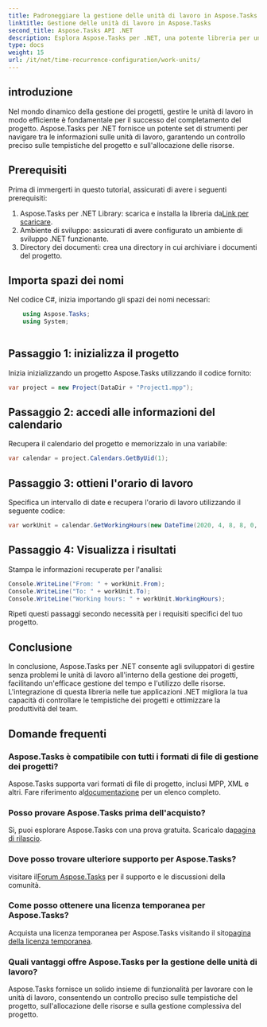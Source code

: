 ```yaml
---
title: Padroneggiare la gestione delle unità di lavoro in Aspose.Tasks
linktitle: Gestione delle unità di lavoro in Aspose.Tasks
second_title: Aspose.Tasks API .NET
description: Esplora Aspose.Tasks per .NET, una potente libreria per una gestione efficiente dei progetti. Gestisci le unità di lavoro con precisione per un utilizzo ottimale delle risorse.
type: docs
weight: 15
url: /it/net/time-recurrence-configuration/work-units/
---
```

## introduzione
Nel mondo dinamico della gestione dei progetti, gestire le unità di lavoro in modo efficiente è fondamentale per il successo del completamento del progetto. Aspose.Tasks per .NET fornisce un potente set di strumenti per navigare tra le informazioni sulle unità di lavoro, garantendo un controllo preciso sulle tempistiche del progetto e sull'allocazione delle risorse.
## Prerequisiti
Prima di immergerti in questo tutorial, assicurati di avere i seguenti prerequisiti:
1.  Aspose.Tasks per .NET Library: scarica e installa la libreria da[Link per scaricare](https://releases.aspose.com/tasks/net/).
2. Ambiente di sviluppo: assicurati di avere configurato un ambiente di sviluppo .NET funzionante.
3. Directory dei documenti: crea una directory in cui archiviare i documenti del progetto.
## Importa spazi dei nomi
Nel codice C#, inizia importando gli spazi dei nomi necessari:
```csharp
    using Aspose.Tasks;
    using System;
    
```
## Passaggio 1: inizializza il progetto
Inizia inizializzando un progetto Aspose.Tasks utilizzando il codice fornito:
```csharp
var project = new Project(DataDir + "Project1.mpp");
```
## Passaggio 2: accedi alle informazioni del calendario
Recupera il calendario del progetto e memorizzalo in una variabile:
```csharp
var calendar = project.Calendars.GetByUid(1);
```
## Passaggio 3: ottieni l'orario di lavoro
Specifica un intervallo di date e recupera l'orario di lavoro utilizzando il seguente codice:
```csharp
var workUnit = calendar.GetWorkingHours(new DateTime(2020, 4, 8, 8, 0, 0), new DateTime(2020, 4, 9, 17, 0, 0));
```
## Passaggio 4: Visualizza i risultati
Stampa le informazioni recuperate per l'analisi:
```csharp
Console.WriteLine("From: " + workUnit.From);
Console.WriteLine("To: " + workUnit.To);
Console.WriteLine("Working hours: " + workUnit.WorkingHours);
```
Ripeti questi passaggi secondo necessità per i requisiti specifici del tuo progetto.
## Conclusione
In conclusione, Aspose.Tasks per .NET consente agli sviluppatori di gestire senza problemi le unità di lavoro all'interno della gestione dei progetti, facilitando un'efficace gestione del tempo e l'utilizzo delle risorse. L'integrazione di questa libreria nelle tue applicazioni .NET migliora la tua capacità di controllare le tempistiche dei progetti e ottimizzare la produttività del team.
## Domande frequenti
### Aspose.Tasks è compatibile con tutti i formati di file di gestione dei progetti?
 Aspose.Tasks supporta vari formati di file di progetto, inclusi MPP, XML e altri. Fare riferimento al[documentazione](https://reference.aspose.com/tasks/net/) per un elenco completo.
### Posso provare Aspose.Tasks prima dell'acquisto?
Sì, puoi esplorare Aspose.Tasks con una prova gratuita. Scaricalo da[pagina di rilascio](https://releases.aspose.com/).
### Dove posso trovare ulteriore supporto per Aspose.Tasks?
 visitare il[Forum Aspose.Tasks](https://forum.aspose.com/c/tasks/15) per il supporto e le discussioni della comunità.
### Come posso ottenere una licenza temporanea per Aspose.Tasks?
 Acquista una licenza temporanea per Aspose.Tasks visitando il sito[pagina della licenza temporanea](https://purchase.aspose.com/temporary-license/).
### Quali vantaggi offre Aspose.Tasks per la gestione delle unità di lavoro?
Aspose.Tasks fornisce un solido insieme di funzionalità per lavorare con le unità di lavoro, consentendo un controllo preciso sulle tempistiche del progetto, sull'allocazione delle risorse e sulla gestione complessiva del progetto.